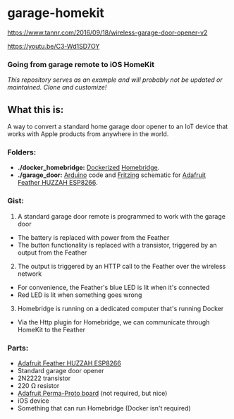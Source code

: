 # garage-homekit
https://www.tannr.com/2016/09/18/wireless-garage-door-opener-v2

https://youtu.be/C3-Wd1SD7OY

### Going from garage remote to iOS HomeKit

*This repository serves as an example and will probably not be updated or maintained. Clone and customize!*

## What this is:

A way to convert a standard home garage door opener to an IoT device that works with Apple products from anywhere in the world.

### Folders:

* **./docker_homebridge:** [Dockerized](https://www.docker.com/) [Homebridge](https://github.com/nfarina/homebridge).
* **./garage_door:** [Arduino](https://www.arduino.cc/) code and [Fritzing](www.fritzing.org) schematic for [Adafruit Feather HUZZAH ESP8266](https://learn.adafruit.com/adafruit-feather-huzzah-esp8266/overview).

### Gist:

1. A standard garage door remote is programmed to work with the garage door
 * The battery is replaced with power from the Feather
 * The button functionality is replaced with a transistor, triggered by an output from the Feather
2. The output is triggered by an HTTP call to the Feather over the wireless network
 * For convenience, the Feather's blue LED is lit when it's connected
 * Red LED is lit when something goes wrong
3. Homebridge is running on a dedicated computer that's running Docker
 * Via the Http plugin for Homebridge, we can communicate through HomeKit to the Feather

### Parts:

* [Adafruit Feather HUZZAH ESP8266](https://learn.adafruit.com/adafruit-feather-huzzah-esp8266/overview)
* Standard garage door opener
* 2N2222 transistor
* 220 Ω resistor
* [Adafruit Perma-Proto board](https://www.adafruit.com/products/1609) (not required, but nice)
* iOS device
* Something that can run Homebridge (Docker isn't required)
